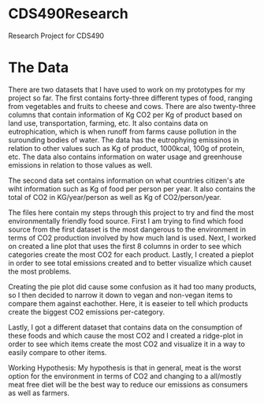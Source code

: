 # CDS490Research
Research Project for CDS490

# The Data
There are two datasets that I have used to work on my prototypes for my project so far. The first contains forty-three different types of food, ranging from vegetables and fruits to cheese and cows. There are also twenty-three columns that contain information of Kg CO2 per Kg of product based on land use, transportation,  farming, etc. It also contains data on eutrophication, which is when runoff from farms cause pollution in the surounding bodies of water. The data has the eutrophying emissinos in relation to other values such as Kg of product, 1000kcal, 100g of protein, etc. The data also contains information on water usage and greenhouse emissions in relation to those values as well.

The second data set contains information on what countries citizen's ate wiht information such as Kg of food per person per year. It also contains the total of CO2 in KG/year/person as well as Kg of CO2/person/year.


The files here contain my steps through this project to try and find the most environmentally friendly food source. First I am trying to find which food source from the first dataset is the most dangerous to the environment in terms of CO2 production involved by how much land is used. Next, I worked on created a line plot that uses the first 8 columns in order to see which categories create the most CO2 for each product. Lastly, I created a pieplot in order to see total emissions created and to better visualize which causet the most problems.

Creating the pie plot did cause some confusion as it had too many products, so I then decided to narrow it down to vegan and non-vegan items to compare them against eachother. Here, it is easeier to tell which products create the biggest CO2 emissions per-category.

Lastly, I got a different dataset that contains data on the consumption of these foods and which cause the most CO2 and I created a ridge-plot in order to see which items create the most CO2 and visualize it in a way to easily compare to other items.

Working Hypothesis: My hypothesis is that in general, meat is the worst option for the environment in terms of CO2 and changing to a all/mostly meat free diet will be the best way to reduce our emissions as consumers as well as farmers. 
